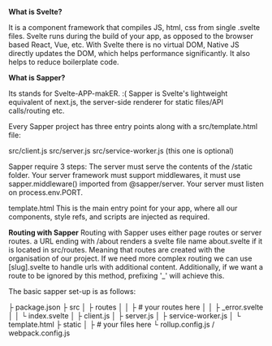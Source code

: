 **What is Svelte?** 

It is a component framework that compiles JS, html, css from single
.svelte files. Svelte runs during the build of your app, as opposed to the browser based React, Vue, etc. With Svelte there
is no virtual DOM, Native JS directly updates the DOM, 
which helps performance significantly. It also helps to reduce boilerplate code.

**What is Sapper?** 

Its stands for Svelte-APP-makER. :(
Sapper is Svelte's lightweight equivalent of next.js, the server-side renderer for static files/API calls/routing etc.

Every Sapper project has three entry points along with a src/template.html file:

src/client.js
src/server.js
src/service-worker.js (this one is optional)

Sapper require 3 steps: The server must serve the contents of the /static folder.
                        Your server framework must support middlewares, it must use sapper.middleware() imported from @sapper/server.
                        Your server must listen on process.env.PORT. 
   
template.html
This is the main entry point for your app, where all our components, style refs, and scripts
 are injected as required.
 
 **Routing with Sapper**
 Routing with Sapper uses either page routes or server routes.
 a URL ending with /about renders a svelte file name about.svelte
 if it is located in src/routes. Meaning that routes are created with the organisation
 of our project. If we need more complex routing we can use [slug].svelte
 to handle urls with additional content.
 Additionally, if we want a route to be ignored by this method, prefixing '_' will achieve this.
 
 The basic sapper set-up is as follows:
 
 ├ package.json
 ├ src
 │ ├ routes
 │ │ ├ # your routes here
 │ │ ├ _error.svelte
 │ │ └ index.svelte
 │ ├ client.js
 │ ├ server.js
 │ ├ service-worker.js
 │ └ template.html
 ├ static
 │ ├ # your files here
 └ rollup.config.js / webpack.config.js
 